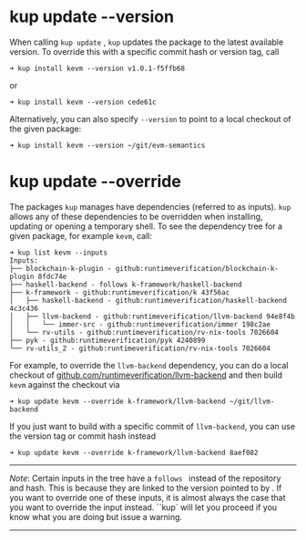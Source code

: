 # kup update *<package>* --version

When calling `kup update` *<package>*, `kup` updates the package to the latest available version. To override this with a specific commit hash or version tag, call
```
➜ kup install kevm --version v1.0.1-f5ffb68
```

or

```
➜ kup install kevm --version cede61c
```

Alternatively, you can also specify `--version` to point to a local checkout of the given package:

```
➜ kup install kevm --version ~/git/evm-semantics
```

# kup update *<package>* --override

The packages `kup` manages have dependencies (referred to as inputs). `kup` allows any of these dependencies to be overridden when installing, updating or opening a temporary shell. To see the dependency tree for a given package, for example `kevm`, call:

```
➜ kup list kevm --inputs
Inputs:
├── blockchain-k-plugin - github:runtimeverification/blockchain-k-plugin 8fdc74e
├── haskell-backend - follows k-framework/haskell-backend
├── k-framework - github:runtimeverification/k 43f56ac
│   ├── haskell-backend - github:runtimeverification/haskell-backend 4c3c436
│   ├── llvm-backend - github:runtimeverification/llvm-backend 94e8f4b
│   │   └── immer-src - github:runtimeverification/immer 198c2ae
│   └── rv-utils - github:runtimeverification/rv-nix-tools 7026604
├── pyk - github:runtimeverification/pyk 4240899
└── rv-utils_2 - github:runtimeverification/rv-nix-tools 7026604
```

For example, to override the `llvm-backend` dependency, you can do a local checkout of [github.com/runtimeverification/llvm-backend](github.com/runtimeverification/llvm-backend) and then build `kevm` against the checkout via

```
➜ kup update kevm --override k-framework/llvm-backend ~/git/llvm-backend
```

If you just want to build with a specific commit of `llvm-backend`, you can use the version tag or commit hash instead

```
➜ kup update kevm --override k-framework/llvm-backend 8aef082
```

---

*Note*: Certain inputs in the tree have a `follows `*<path>* instead of the repository and hash. This is because they are linked to the version pointed to by *<path>*. If you want to override one of these inputs, it is almost always the case that you want to override the *<path>* input instead. ``kup` will let you proceed if you know what you are doing but issue a warning.

---
